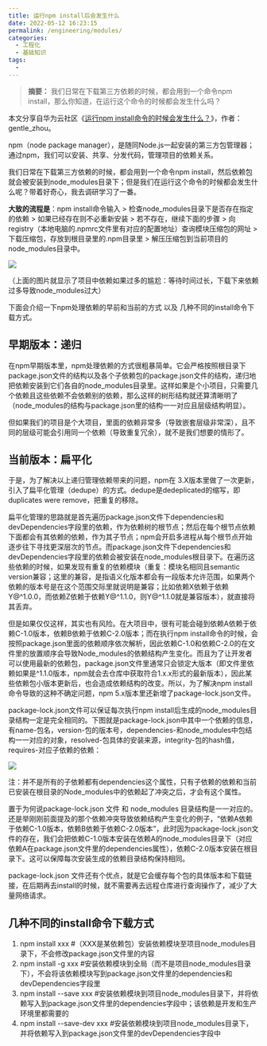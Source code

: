 ```yaml
---
title: 运行npm install后会发生什么
date: 2022-05-12 16:23:15
permalink: /engineering/modules/
categories:
  - 工程化
  - 基础知识
tags:
  - 
---
```



> **摘要：** 我们日常在下载第三方依赖的时候，都会用到一个命令npm install，那么你知道，在运行这个命令的时候都会发生什么吗？

<!-- more -->

本文分享自华为云社区《[运行npm install命令的时候会发生什么？](https://bbs.huaweicloud.com/blogs/348904)》，作者： gentle_zhou。

npm（node package manager），是随同Node.js一起安装的第三方包管理器；通过npm，我们可以安装、共享、分发代码，管理项目的依赖关系。

我们日常在下载第三方依赖的时候，都会用到一个命令npm install，然后依赖包就会被安装到node_modules目录下；但是我们在运行这个命令的时候都会发生什么呢？带着好奇心，我去调研学习了一番。

**大致的流程是**：npm install命令输入 > 检查node_modules目录下是否存在指定的依赖 > 如果已经存在则不必重新安装 > 若不存在，继续下面的步骤 > 向 registry（本地电脑的.npmrc文件里有对应的配置地址）查询模块压缩包的网址 > 下载压缩包，存放到根目录里的.npm目录里 > 解压压缩包到当前项目的node_modules目录中。

![](https://p3-juejin.byteimg.com/tos-cn-i-k3u1fbpfcp/66ee714fea26413b89b992b6d5b5ab6d~tplv-k3u1fbpfcp-zoom-1.image)

（上面的图片就显示了项目中依赖如果过多的尴尬：等待时间过长，下载下来依赖过多导致node_modules过大）

下面会介绍一下npm处理依赖的早前和当前的方式 以及 几种不同的install命令下载方式。

## 早期版本：递归

在npm早期版本里，npm处理依赖的方式很粗暴简单。它会严格按照根目录下package.json文件的结构以及各个子依赖包的package.json文件的结构，递归地把依赖安装到它们各自的node_modules目录里。这样如果是个小项目，只需要几个依赖且这些依赖不会依赖别的依赖，那么这样的树形结构就还算清晰明了（node_modules的结构与package.json里的结构一一对应且层级结构明显）。

但如果我们的项目是个大项目，里面的依赖非常多（导致嵌套层级非常深），且不同的层级可能会引用同一个依赖（导致重复冗余），就不是我们想要的情形了。

## 当前版本：扁平化

于是，为了解决以上递归管理依赖带来的问题，npm在 3.X版本里做了一次更新，引入了扁平化管理（dedupe）的方式。dedupe是dedeplicated的缩写，即duplicates were remove，把重复的移除。

扁平化管理的思路就是首先遍历package.json文件下dependencies和devDependencies字段里的依赖，作为依赖树的根节点；然后在每个根节点依赖下面都会有其依赖的依赖，作为其子节点；npm会开启多进程从每个根节点开始逐步往下寻找更深层次的节点。而package.json文件下dependencies和devDependencies字段里的依赖会被安装在node_modules根目录下。在遍历这些依赖的时候，如果发现有重复的依赖模块（重复：模块名相同且semantic version兼容；这里的兼容，是指语义化版本都会有一段版本允许范围，如果两个依赖的版本号是在这个范围交际里就说明是兼容；比如依赖X依赖于依赖Y@^1.0.0，而依赖Z依赖于依赖Y@^1.1.0，则Y@^1.1.0就是兼容版本），就直接将其丢弃。

但是如果仅仅这样，其实也有风险。在大项目中，很有可能会碰到依赖A依赖于依赖C-1.0版本，依赖B依赖于依赖C-2.0版本；而在执行npm install命令的时候，会按照package.json里面的依赖顺序依次解析，因此依赖C-1.0和依赖C-2.0的在文件里的放置顺序会导致Node_modules的依赖结构产生变化。而且为了让开发者可以使用最新的依赖包，package.json文件里通常只会锁定大版本（即文件里依赖如果是^1.1.0版本，npm就会去仓库中获取符合1.x.x形式的最新版本），因此某些依赖包小版本更新后，也会造成依赖结构的改变。所以，为了解决npm install命令导致的这种不确定问题，npm 5.x版本里还新增了package-lock.json文件。

package-lock.json文件可以保证每次执行npm install后生成的node_modules目录结构一定是完全相同的。下图就是package-lock.json中其中一个依赖的信息，有name-包名，version-包的版本号，dependencies-和node_modules中包结构一一对应的对象，resolved-包具体的安装来源，integrity-包的hash值，requires-对应子依赖的依赖：

![](https://p3-juejin.byteimg.com/tos-cn-i-k3u1fbpfcp/9f47f1eca9f1485b84575d607eda1de4~tplv-k3u1fbpfcp-zoom-1.image)

注：并不是所有的子依赖都有dependencies这个属性，只有子依赖的依赖和当前已安装在根目录的Node_modules中的依赖起了冲突之后，才会有这个属性。

置于为何说package-lock.json 文件 和 node_modules 目录结构是一一对应的。还是举刚刚前面提及的那个依赖冲突导致依赖结构产生变化的例子，“依赖A依赖于依赖C-1.0版本，依赖B依赖于依赖C-2.0版本”，此时因为package-lock.json文件的存在，我们会把依赖C-1.0版本安装在依赖A的node_modules目录下（对应依赖A在package.json文件里的dependencies属性），依赖C-2.0版本安装在根目录下。这可以保障每次安装生成的依赖目录结构保持相同。

package-lock.json 文件还有个优点，就是它会缓存每个包的具体版本和下载链接，在后期再去install的时候，就不需要再去远程仓库进行查询操作了，减少了大量网络请求。

## 几种不同的install命令下载方式

1.  npm install xxx #（XXX是某依赖包）安装依赖模块至项目node_modules目录下，不会修改package.json文件里的内容
1.  npm install -g xxx #安装依赖模块到全局（而不是项目node_modules目录下），不会将该依赖模块写到package.json文件里的dependencies和devDependencies字段里
1.  npm install --save xxx #安装依赖模块到项目node_modules目录下，并将依赖写入到package.json文件里的dependencies字段中；该依赖是开发和生产环境里都需要的
1.  npm install --save-dev xxx #安装依赖模块到项目node_modules目录下，并将依赖写入到package.json文件里的devDependencies字段中